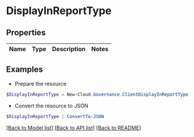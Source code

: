 # DisplayInReportType
## Properties

Name | Type | Description | Notes
------------ | ------------- | ------------- | -------------

## Examples

- Prepare the resource
```powershell
$DisplayInReportType = New-Cloud.Governance.ClientDisplayInReportType 
```

- Convert the resource to JSON
```powershell
$DisplayInReportType | ConvertTo-JSON
```

[[Back to Model list]](../README.md#documentation-for-models) [[Back to API list]](../README.md#documentation-for-api-endpoints) [[Back to README]](../README.md)

